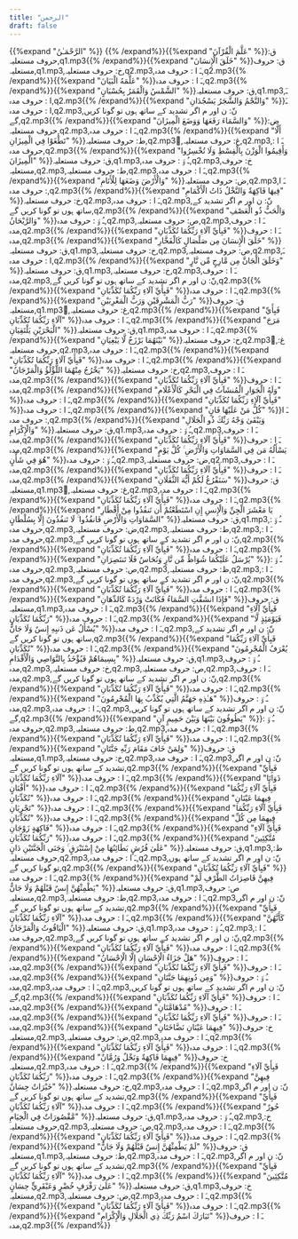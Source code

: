 ```yaml
---
title: "الرحمن"
draft: false
---
```

 {{%expand "الرَّحْمَـٰنُ" %}} {{% /expand%}}{{%expand "عَلَّمَ الْقُرْآنَ" %}}ق: حروف مستعلیہ,q1.mp3{{% /expand%}}{{%expand "خَلَقَ الْإِنسَانَ" %}}ق: حروف مستعلیہ,q1.mp3,خ: حروف مستعلیہ,q2.mp3,ـَ ا :  حروف مدہ,q2.mp3{{% /expand%}}{{%expand "عَلَّمَهُ الْبَيَانَ" %}}ـَ ا :  حروف مدہ,q2.mp3{{% /expand%}}{{%expand "الشَّمْسُ وَالْقَمَرُ بِحُسْبَانٍ" %}}ق: حروف مستعلیہ,q1.mp3,ـَ ا :  حروف مدہ,q2.mp3{{% /expand%}}{{%expand "وَالنَّجْمُ وَالشَّجَرُ يَسْجُدَانِ" %}}ـَ ا :  حروف مدہ,q2.mp3,نّ: ن اور م اگر تشدید کے ساتھ ہوں تو گونا کریں گے,q2.mp3{{% /expand%}}{{%expand "وَالسَّمَاءَ رَفَعَهَا وَوَضَعَ الْمِيزَانَ" %}}ض: حروف مستعلیہ,q2.mp3,ـَ ا :  حروف مدہ,q2.mp3{{% /expand%}}{{%expand "أَلَّا تَطْغَوْا فِي الْمِيزَانِ" %}}ط: حروف مستعلیہ,q2.mp3,ُغ: حروف مستعلیہ,q2.mp3,ـَ ا :  حروف مدہ,q2.mp3{{% /expand%}}{{%expand "وَأَقِيمُوا الْوَزْنَ بِالْقِسْطِ وَلَا تُخْسِرُوا الْمِيزَانَ" %}}ق: حروف مستعلیہ,q1.mp3,ـُ و٘ :  حروف مدہ,q2.mp3,خ: حروف مستعلیہ,q2.mp3,ط: حروف مستعلیہ,q2.mp3,ـَ ا :  حروف مدہ,q2.mp3{{% /expand%}}{{%expand "وَالْأَرْضَ وَضَعَهَا لِلْأَنَامِ" %}}ض: حروف مستعلیہ,q2.mp3,ـَ ا :  حروف مدہ,q2.mp3{{% /expand%}}{{%expand "فِيهَا فَاكِهَةٌ وَالنَّخْلُ ذَاتُ الْأَكْمَامِ" %}}خ: حروف مستعلیہ,q2.mp3,ـَ ا :  حروف مدہ,q2.mp3,نّ: ن اور م اگر تشدید کے ساتھ ہوں تو گونا کریں گے,q2.mp3{{% /expand%}}{{%expand "وَالْحَبُّ ذُو الْعَصْفِ وَالرَّيْحَانُ" %}}ـُ و٘ :  حروف مدہ,q2.mp3,ص: حروف مستعلیہ,q2.mp3,ـَ ا :  حروف مدہ,q2.mp3{{% /expand%}}{{%expand "فَبِأَيِّ آلَاءِ رَبِّكُمَا تُكَذِّبَانِ" %}}ـَ ا :  حروف مدہ,q2.mp3{{% /expand%}}{{%expand "خَلَقَ الْإِنسَانَ مِن صَلْصَالٍ كَالْفَخَّارِ" %}}ق: حروف مستعلیہ,q1.mp3,خ: حروف مستعلیہ,q2.mp3,ص: حروف مستعلیہ,q2.mp3,ـَ ا :  حروف مدہ,q2.mp3{{% /expand%}}{{%expand "وَخَلَقَ الْجَانَّ مِن مَّارِجٍ مِّن نَّارٍ" %}}ق: حروف مستعلیہ,q1.mp3,خ: حروف مستعلیہ,q2.mp3,ـَ ا :  حروف مدہ,q2.mp3,نّ: ن اور م اگر تشدید کے ساتھ ہوں تو گونا کریں گے,q2.mp3{{% /expand%}}{{%expand "فَبِأَيِّ آلَاءِ رَبِّكُمَا تُكَذِّبَانِ" %}}ـَ ا :  حروف مدہ,q2.mp3{{% /expand%}}{{%expand "رَبُّ الْمَشْرِقَيْنِ وَرَبُّ الْمَغْرِبَيْنِ" %}}ق: حروف مستعلیہ,q1.mp3,ُغ: حروف مستعلیہ,q2.mp3{{% /expand%}}{{%expand "فَبِأَيِّ آلَاءِ رَبِّكُمَا تُكَذِّبَانِ" %}}ـَ ا :  حروف مدہ,q2.mp3{{% /expand%}}{{%expand "مَرَجَ الْبَحْرَيْنِ يَلْتَقِيَانِ" %}}ق: حروف مستعلیہ,q1.mp3,ـَ ا :  حروف مدہ,q2.mp3{{% /expand%}}{{%expand "بَيْنَهُمَا بَرْزَخٌ لَّا يَبْغِيَانِ" %}}خ: حروف مستعلیہ,q2.mp3,ُغ: حروف مستعلیہ,q2.mp3,ـَ ا :  حروف مدہ,q2.mp3{{% /expand%}}{{%expand "فَبِأَيِّ آلَاءِ رَبِّكُمَا تُكَذِّبَانِ" %}}ـَ ا :  حروف مدہ,q2.mp3{{% /expand%}}{{%expand "يَخْرُجُ مِنْهُمَا اللُّؤْلُؤُ وَالْمَرْجَانُ" %}}خ: حروف مستعلیہ,q2.mp3,ـَ ا :  حروف مدہ,q2.mp3{{% /expand%}}{{%expand "فَبِأَيِّ آلَاءِ رَبِّكُمَا تُكَذِّبَانِ" %}}ـَ ا :  حروف مدہ,q2.mp3{{% /expand%}}{{%expand "وَلَهُ الْجَوَارِ الْمُنشَآتُ فِي الْبَحْرِ كَالْأَعْلَامِ" %}}ـَ ا :  حروف مدہ,q2.mp3{{% /expand%}}{{%expand "فَبِأَيِّ آلَاءِ رَبِّكُمَا تُكَذِّبَانِ" %}}ـَ ا :  حروف مدہ,q2.mp3{{% /expand%}}{{%expand "كُلُّ مَنْ عَلَيْهَا فَانٍ" %}}ـَ ا :  حروف مدہ,q2.mp3{{% /expand%}}{{%expand "وَيَبْقَىٰ وَجْهُ رَبِّكَ ذُو الْجَلَالِ وَالْإِكْرَامِ" %}}ق: حروف مستعلیہ,q1.mp3,ـُ و٘ :  حروف مدہ,q2.mp3,ـَ ا :  حروف مدہ,q2.mp3{{% /expand%}}{{%expand "فَبِأَيِّ آلَاءِ رَبِّكُمَا تُكَذِّبَانِ" %}}ـَ ا :  حروف مدہ,q2.mp3{{% /expand%}}{{%expand "يَسْأَلُهُ مَن فِي السَّمَاوَاتِ وَالْأَرْضِ ۚ كُلَّ يَوْمٍ هُوَ فِي شَأْنٍ" %}}ـُ و٘ :  حروف مدہ,q2.mp3,ض: حروف مستعلیہ,q2.mp3,ـَ ا :  حروف مدہ,q2.mp3{{% /expand%}}{{%expand "فَبِأَيِّ آلَاءِ رَبِّكُمَا تُكَذِّبَانِ" %}}ـَ ا :  حروف مدہ,q2.mp3{{% /expand%}}{{%expand "سَنَفْرُغُ لَكُمْ أَيُّهَ الثَّقَلَانِ" %}}ق: حروف مستعلیہ,q1.mp3,ُغ: حروف مستعلیہ,q2.mp3,ـَ ا :  حروف مدہ,q2.mp3{{% /expand%}}{{%expand "فَبِأَيِّ آلَاءِ رَبِّكُمَا تُكَذِّبَانِ" %}}ـَ ا :  حروف مدہ,q2.mp3{{% /expand%}}{{%expand "يَا مَعْشَرَ الْجِنِّ وَالْإِنسِ إِنِ اسْتَطَعْتُمْ أَن تَنفُذُوا مِنْ أَقْطَارِ السَّمَاوَاتِ وَالْأَرْضِ فَانفُذُوا ۚ لَا تَنفُذُونَ إِلَّا بِسُلْطَانٍ" %}}ق: حروف مستعلیہ,q1.mp3,ـُ و٘ :  حروف مدہ,q2.mp3,ض: حروف مستعلیہ,q2.mp3,ط: حروف مستعلیہ,q2.mp3,ـَ ا :  حروف مدہ,q2.mp3,نّ: ن اور م اگر تشدید کے ساتھ ہوں تو گونا کریں گے,q2.mp3{{% /expand%}}{{%expand "فَبِأَيِّ آلَاءِ رَبِّكُمَا تُكَذِّبَانِ" %}}ـَ ا :  حروف مدہ,q2.mp3{{% /expand%}}{{%expand "يُرْسَلُ عَلَيْكُمَا شُوَاظٌ مِّن نَّارٍ وَنُحَاسٌ فَلَا تَنتَصِرَانِ" %}}ـُ و٘ :  حروف مدہ,q2.mp3,ص: حروف مستعلیہ,q2.mp3,ظ: حروف مستعلیہ,q2.mp3,ـَ ا :  حروف مدہ,q2.mp3,نّ: ن اور م اگر تشدید کے ساتھ ہوں تو گونا کریں گے,q2.mp3{{% /expand%}}{{%expand "فَبِأَيِّ آلَاءِ رَبِّكُمَا تُكَذِّبَانِ" %}}ـَ ا :  حروف مدہ,q2.mp3{{% /expand%}}{{%expand "فَإِذَا انشَقَّتِ السَّمَاءُ فَكَانَتْ وَرْدَةً كَالدِّهَانِ" %}}ق: حروف مستعلیہ,q1.mp3,ـَ ا :  حروف مدہ,q2.mp3{{% /expand%}}{{%expand "فَبِأَيِّ آلَاءِ رَبِّكُمَا تُكَذِّبَانِ" %}}ـَ ا :  حروف مدہ,q2.mp3{{% /expand%}}{{%expand "فَيَوْمَئِذٍ لَّا يُسْأَلُ عَن ذَنبِهِ إِنسٌ وَلَا جَانٌّ" %}}ـَ ا :  حروف مدہ,q2.mp3,نّ: ن اور م اگر تشدید کے ساتھ ہوں تو گونا کریں گے,q2.mp3{{% /expand%}}{{%expand "فَبِأَيِّ آلَاءِ رَبِّكُمَا تُكَذِّبَانِ" %}}ـَ ا :  حروف مدہ,q2.mp3{{% /expand%}}{{%expand "يُعْرَفُ الْمُجْرِمُونَ بِسِيمَاهُمْ فَيُؤْخَذُ بِالنَّوَاصِي وَالْأَقْدَامِ" %}}ق: حروف مستعلیہ,q1.mp3,ـُ و٘ :  حروف مدہ,q2.mp3,خ: حروف مستعلیہ,q2.mp3,ص: حروف مستعلیہ,q2.mp3,ـَ ا :  حروف مدہ,q2.mp3,نّ: ن اور م اگر تشدید کے ساتھ ہوں تو گونا کریں گے,q2.mp3{{% /expand%}}{{%expand "فَبِأَيِّ آلَاءِ رَبِّكُمَا تُكَذِّبَانِ" %}}ـَ ا :  حروف مدہ,q2.mp3{{% /expand%}}{{%expand "هَـٰذِهِ جَهَنَّمُ الَّتِي يُكَذِّبُ بِهَا الْمُجْرِمُونَ" %}}ـُ و٘ :  حروف مدہ,q2.mp3,ـَ ا :  حروف مدہ,q2.mp3,نّ: ن اور م اگر تشدید کے ساتھ ہوں تو گونا کریں گے,q2.mp3{{% /expand%}}{{%expand "يَطُوفُونَ بَيْنَهَا وَبَيْنَ حَمِيمٍ آنٍ" %}}ـُ و٘ :  حروف مدہ,q2.mp3,ط: حروف مستعلیہ,q2.mp3,ـَ ا :  حروف مدہ,q2.mp3{{% /expand%}}{{%expand "فَبِأَيِّ آلَاءِ رَبِّكُمَا تُكَذِّبَانِ" %}}ـَ ا :  حروف مدہ,q2.mp3{{% /expand%}}{{%expand "وَلِمَنْ خَافَ مَقَامَ رَبِّهِ جَنَّتَانِ" %}}ق: حروف مستعلیہ,q1.mp3,خ: حروف مستعلیہ,q2.mp3,ـَ ا :  حروف مدہ,q2.mp3,نّ: ن اور م اگر تشدید کے ساتھ ہوں تو گونا کریں گے,q2.mp3{{% /expand%}}{{%expand "فَبِأَيِّ آلَاءِ رَبِّكُمَا تُكَذِّبَانِ" %}}ـَ ا :  حروف مدہ,q2.mp3{{% /expand%}}{{%expand "ذَوَاتَا أَفْنَانٍ" %}}ـَ ا :  حروف مدہ,q2.mp3{{% /expand%}}{{%expand "فَبِأَيِّ آلَاءِ رَبِّكُمَا تُكَذِّبَانِ" %}}ـَ ا :  حروف مدہ,q2.mp3{{% /expand%}}{{%expand "فِيهِمَا عَيْنَانِ تَجْرِيَانِ" %}}ـَ ا :  حروف مدہ,q2.mp3{{% /expand%}}{{%expand "فَبِأَيِّ آلَاءِ رَبِّكُمَا تُكَذِّبَانِ" %}}ـَ ا :  حروف مدہ,q2.mp3{{% /expand%}}{{%expand "فِيهِمَا مِن كُلِّ فَاكِهَةٍ زَوْجَانِ" %}}ـَ ا :  حروف مدہ,q2.mp3{{% /expand%}}{{%expand "فَبِأَيِّ آلَاءِ رَبِّكُمَا تُكَذِّبَانِ" %}}ـَ ا :  حروف مدہ,q2.mp3{{% /expand%}}{{%expand "مُتَّكِئِينَ عَلَىٰ فُرُشٍ بَطَائِنُهَا مِنْ إِسْتَبْرَقٍ ۚ وَجَنَى الْجَنَّتَيْنِ دَانٍ" %}}ق: حروف مستعلیہ,q1.mp3,ط: حروف مستعلیہ,q2.mp3,ـَ ا :  حروف مدہ,q2.mp3,نّ: ن اور م اگر تشدید کے ساتھ ہوں تو گونا کریں گے,q2.mp3{{% /expand%}}{{%expand "فَبِأَيِّ آلَاءِ رَبِّكُمَا تُكَذِّبَانِ" %}}ـَ ا :  حروف مدہ,q2.mp3{{% /expand%}}{{%expand "فِيهِنَّ قَاصِرَاتُ الطَّرْفِ لَمْ يَطْمِثْهُنَّ إِنسٌ قَبْلَهُمْ وَلَا جَانٌّ" %}}ق: حروف مستعلیہ,q1.mp3,ص: حروف مستعلیہ,q2.mp3,ط: حروف مستعلیہ,q2.mp3,ـَ ا :  حروف مدہ,q2.mp3,نّ: ن اور م اگر تشدید کے ساتھ ہوں تو گونا کریں گے,q2.mp3{{% /expand%}}{{%expand "فَبِأَيِّ آلَاءِ رَبِّكُمَا تُكَذِّبَانِ" %}}ـَ ا :  حروف مدہ,q2.mp3{{% /expand%}}{{%expand "كَأَنَّهُنَّ الْيَاقُوتُ وَالْمَرْجَانُ" %}}ق: حروف مستعلیہ,q1.mp3,ـُ و٘ :  حروف مدہ,q2.mp3,ـَ ا :  حروف مدہ,q2.mp3,نّ: ن اور م اگر تشدید کے ساتھ ہوں تو گونا کریں گے,q2.mp3{{% /expand%}}{{%expand "فَبِأَيِّ آلَاءِ رَبِّكُمَا تُكَذِّبَانِ" %}}ـَ ا :  حروف مدہ,q2.mp3{{% /expand%}}{{%expand "هَلْ جَزَاءُ الْإِحْسَانِ إِلَّا الْإِحْسَانُ" %}}ـَ ا :  حروف مدہ,q2.mp3{{% /expand%}}{{%expand "فَبِأَيِّ آلَاءِ رَبِّكُمَا تُكَذِّبَانِ" %}}ـَ ا :  حروف مدہ,q2.mp3{{% /expand%}}{{%expand "وَمِن دُونِهِمَا جَنَّتَانِ" %}}ـُ و٘ :  حروف مدہ,q2.mp3,ـَ ا :  حروف مدہ,q2.mp3,نّ: ن اور م اگر تشدید کے ساتھ ہوں تو گونا کریں گے,q2.mp3{{% /expand%}}{{%expand "فَبِأَيِّ آلَاءِ رَبِّكُمَا تُكَذِّبَانِ" %}}ـَ ا :  حروف مدہ,q2.mp3{{% /expand%}}{{%expand "مُدْهَامَّتَانِ" %}}ـَ ا :  حروف مدہ,q2.mp3{{% /expand%}}{{%expand "فَبِأَيِّ آلَاءِ رَبِّكُمَا تُكَذِّبَانِ" %}}ـَ ا :  حروف مدہ,q2.mp3{{% /expand%}}{{%expand "فِيهِمَا عَيْنَانِ نَضَّاخَتَانِ" %}}خ: حروف مستعلیہ,q2.mp3,ض: حروف مستعلیہ,q2.mp3,ـَ ا :  حروف مدہ,q2.mp3{{% /expand%}}{{%expand "فَبِأَيِّ آلَاءِ رَبِّكُمَا تُكَذِّبَانِ" %}}ـَ ا :  حروف مدہ,q2.mp3{{% /expand%}}{{%expand "فِيهِمَا فَاكِهَةٌ وَنَخْلٌ وَرُمَّانٌ" %}}خ: حروف مستعلیہ,q2.mp3,ـَ ا :  حروف مدہ,q2.mp3{{% /expand%}}{{%expand "فَبِأَيِّ آلَاءِ رَبِّكُمَا تُكَذِّبَانِ" %}}ـَ ا :  حروف مدہ,q2.mp3{{% /expand%}}{{%expand "فِيهِنَّ خَيْرَاتٌ حِسَانٌ" %}}خ: حروف مستعلیہ,q2.mp3,ـَ ا :  حروف مدہ,q2.mp3,نّ: ن اور م اگر تشدید کے ساتھ ہوں تو گونا کریں گے,q2.mp3{{% /expand%}}{{%expand "فَبِأَيِّ آلَاءِ رَبِّكُمَا تُكَذِّبَانِ" %}}ـَ ا :  حروف مدہ,q2.mp3{{% /expand%}}{{%expand "حُورٌ مَّقْصُورَاتٌ فِي الْخِيَامِ" %}}ق: حروف مستعلیہ,q1.mp3,ـُ و٘ :  حروف مدہ,q2.mp3,خ: حروف مستعلیہ,q2.mp3,ص: حروف مستعلیہ,q2.mp3,ـَ ا :  حروف مدہ,q2.mp3{{% /expand%}}{{%expand "فَبِأَيِّ آلَاءِ رَبِّكُمَا تُكَذِّبَانِ" %}}ـَ ا :  حروف مدہ,q2.mp3{{% /expand%}}{{%expand "لَمْ يَطْمِثْهُنَّ إِنسٌ قَبْلَهُمْ وَلَا جَانٌّ" %}}ق: حروف مستعلیہ,q1.mp3,ط: حروف مستعلیہ,q2.mp3,ـَ ا :  حروف مدہ,q2.mp3,نّ: ن اور م اگر تشدید کے ساتھ ہوں تو گونا کریں گے,q2.mp3{{% /expand%}}{{%expand "فَبِأَيِّ آلَاءِ رَبِّكُمَا تُكَذِّبَانِ" %}}ـَ ا :  حروف مدہ,q2.mp3{{% /expand%}}{{%expand "مُتَّكِئِينَ عَلَىٰ رَفْرَفٍ خُضْرٍ وَعَبْقَرِيٍّ حِسَانٍ" %}}ق: حروف مستعلیہ,q1.mp3,خ: حروف مستعلیہ,q2.mp3,ض: حروف مستعلیہ,q2.mp3,ـَ ا :  حروف مدہ,q2.mp3{{% /expand%}}{{%expand "فَبِأَيِّ آلَاءِ رَبِّكُمَا تُكَذِّبَانِ" %}}ـَ ا :  حروف مدہ,q2.mp3{{% /expand%}}{{%expand "تَبَارَكَ اسْمُ رَبِّكَ ذِي الْجَلَالِ وَالْإِكْرَامِ" %}}ـَ ا :  حروف مدہ,q2.mp3{{% /expand%}}